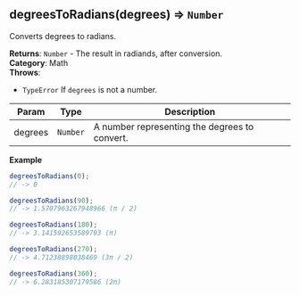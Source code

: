 <a name="degreesToRadians"></a>

## degreesToRadians(degrees) ⇒ <code>Number</code>
Converts degrees to radians.

**Returns**: <code>Number</code> - The result in radiands, after conversion.  
**Category**: Math  
**Throws**:

- <code>TypeError</code> If `degrees` is not a number.


| Param | Type | Description |
| --- | --- | --- |
| degrees | <code>Number</code> | A number representing the degrees to convert. |

**Example**  
```js
degreesToRadians(0);
// -> 0

degreesToRadians(90);
// -> 1.5707963267948966 (π / 2)

degreesToRadians(180);
// -> 3.141592653589793 (π)

degreesToRadians(270);
// -> 4.71238898038469 (3π / 2)

degreesToRadians(360);
// -> 6.283185307179586 (2π)
```
